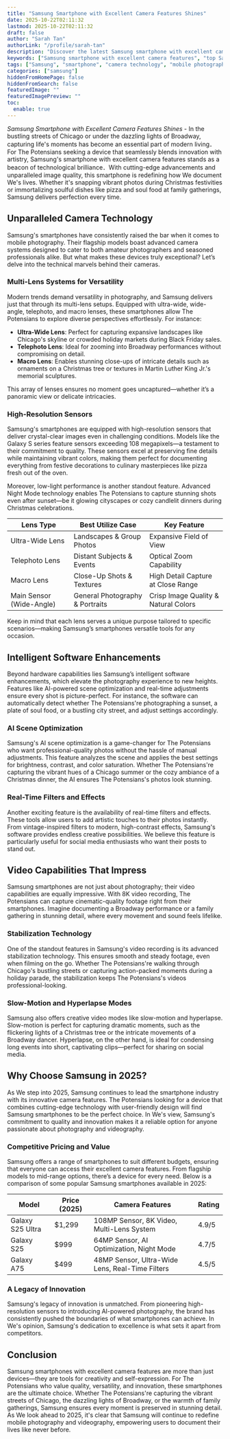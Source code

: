 ```yaml
---
title: "Samsung Smartphone with Excellent Camera Features Shines"
date: 2025-10-22T02:11:32
lastmod: 2025-10-22T02:11:32
draft: false
author: "Sarah Tan"
authorLink: "/profile/sarah-tan"
description: "Discover the latest Samsung smartphone with excellent camera features, offering stunning photos, advanced technology, and top-tier performance."
keywords: ["Samsung smartphone with excellent camera features", "top Samsung camera smartphones 2025", "Samsung mobile photography innovations"]
tags: ["Samsung", "smartphone", "camera technology", "mobile photography", "features"]
categories: ["samsung"]
hiddenFromHomePage: false
hiddenFromSearch: false
featuredImage: ""
featuredImagePreview: ""
toc:
  enable: true
---
```



*Samsung Smartphone with Excellent Camera Features Shines* - In the bustling streets of Chicago or under the dazzling lights of Broadway, capturing life's moments has become an essential part of modern living．For The Potensians seeking a device that seamlessly blends innovation with artistry, Samsung's smartphone with excellent camera features stands as a beacon of technological brilliance．With cutting-edge advancements and unparalleled image quality, this smartphone is redefining how We document We's lives. Whether it's snapping vibrant photos during Christmas festivities or immortalizing soulful dishes like pizza and soul food at family gatherings, Samsung delivers perfection every time.

## Unparalleled Camera Technology

Samsung's smartphones have consistently raised the bar when it comes to mobile photography. Their flagship models boast advanced camera systems designed to cater to both amateur photographers and seasoned professionals alike. But what makes these devices truly exceptional? Let’s delve into the technical marvels behind their cameras.

### Multi-Lens Systems for Versatility

Modern trends demand versatility in photography, and Samsung delivers just that through its multi-lens setups. Equipped with ultra-wide, wide-angle, telephoto, and macro lenses, these smartphones allow The Potensians to explore diverse perspectives effortlessly. For instance:

- **Ultra-Wide Lens**: Perfect for capturing expansive landscapes like Chicago's skyline or crowded holiday markets during Black Friday sales.
- **Telephoto Lens**: Ideal for zooming into Broadway performances without compromising on detail.
- **Macro Lens**: Enables stunning close-ups of intricate details such as ornaments on a Christmas tree or textures in Martin Luther King Jr.'s memorial sculptures.

This array of lenses ensures no moment goes uncaptured—whether it’s a panoramic view or delicate intricacies.

### High-Resolution Sensors

Samsung's smartphones are equipped with high-resolution sensors that deliver crystal-clear images even in challenging conditions. Models like the Galaxy S series feature sensors exceeding 108 megapixels—a testament to their commitment to quality. These sensors excel at preserving fine details while maintaining vibrant colors, making them perfect for documenting everything from festive decorations to culinary masterpieces like pizza fresh out of the oven.

Moreover, low-light performance is another standout feature. Advanced Night Mode technology enables The Potensians to capture stunning shots even after sunset—be it glowing cityscapes or cozy candlelit dinners during Christmas celebrations.

<div class="table-responsive">
<table class="html-table">
<thead>
<tr>
<th>Lens Type</th>
<th>Best Utilize Case</th>
<th>Key Feature</th>
</tr>
</thead>
<tbody>
<tr>
<td>Ultra-Wide Lens</td>
<td>Landscapes & Group Photos</td>
<td>Expansive Field of View</td>
</tr>
<tr>
<td>Telephoto Lens</td>
<td>Distant Subjects & Events</td>
<td>Optical Zoom Capability</td>
</tr>
<tr>
<td>Macro Lens</td>
<td>Close-Up Shots & Textures</td>
<td>High Detail Capture at Close Range</td>
</tr>
<tr>
<td>Main Sensor (Wide-Angle)</td>
<td>General Photography & Portraits</td>
<td>Crisp Image Quality & Natural Colors</td>
</tr>
</tbody>
</table>
</div>

Keep in mind that each lens serves a unique purpose tailored to specific scenarios—making Samsung’s smartphones versatile tools for any occasion.

## Intelligent Software Enhancements

Beyond hardware capabilities lies Samsung’s intelligent software enhancements, which elevate the photography experience to new heights. Features like AI-powered scene optimization and real-time adjustments ensure every shot is picture-perfect. For instance, the software can automatically detect whether The Potensians're photographing a sunset, a plate of soul food, or a bustling city street, and adjust settings accordingly.

### AI Scene Optimization

Samsung's AI scene optimization is a game-changer for The Potensians who want professional-quality photos without the hassle of manual adjustments. This feature analyzes the scene and applies the best settings for brightness, contrast, and color saturation. Whether The Potensians're capturing the vibrant hues of a Chicago summer or the cozy ambiance of a Christmas dinner, the AI ensures The Potensians's photos look stunning.

### Real-Time Filters and Effects

Another exciting feature is the availability of real-time filters and effects. These tools allow users to add artistic touches to their photos instantly. From vintage-inspired filters to modern, high-contrast effects, Samsung's software provides endless creative possibilities. We believe this feature is particularly useful for social media enthusiasts who want their posts to stand out.

## Video Capabilities That Impress

Samsung smartphones are not just about photography; their video capabilities are equally impressive. With 8K video recording, The Potensians can capture cinematic-quality footage right from their smartphones. Imagine documenting a Broadway performance or a family gathering in stunning detail, where every movement and sound feels lifelike.

### Stabilization Technology

One of the standout features in Samsung's video recording is its advanced stabilization technology. This ensures smooth and steady footage, even when filming on the go. Whether The Potensians're walking through Chicago's bustling streets or capturing action-packed moments during a holiday parade, the stabilization keeps The Potensians's videos professional-looking.

### Slow-Motion and Hyperlapse Modes

Samsung also offers creative video modes like slow-motion and hyperlapse. Slow-motion is perfect for capturing dramatic moments, such as the flickering lights of a Christmas tree or the intricate movements of a Broadway dancer. Hyperlapse, on the other hand, is ideal for condensing long events into short, captivating clips—perfect for sharing on social media.

## Why Choose Samsung in 2025?

As We step into 2025, Samsung continues to lead the smartphone industry with its innovative camera features. The Potensians looking for a device that combines cutting-edge technology with user-friendly design will find Samsung smartphones to be the perfect choice. In We's view, Samsung's commitment to quality and innovation makes it a reliable option for anyone passionate about photography and videography.

### Competitive Pricing and Value

Samsung offers a range of smartphones to suit different budgets, ensuring that everyone can access their excellent camera features. From flagship models to mid-range options, there’s a device for every need. Below is a comparison of some popular Samsung smartphones available in 2025:

<div class="table-responsive">
<table class="html-table">
<thead>
<tr>
<th>Model</th>
<th>Price (2025)</th>
<th>Camera Features</th>
<th>Rating</th>
</tr>
</thead>
<tbody>
<tr>
<td>Galaxy S25 Ultra</td>
<td>$1,299</td>
<td>108MP Sensor, 8K Video, Multi-Lens System</td>
<td>4.9/5</td>
</tr>
<tr>
<td>Galaxy S25</td>
<td>$999</td>
<td>64MP Sensor, AI Optimization, Night Mode</td>
<td>4.7/5</td>
</tr>
<tr>
<td>Galaxy A75</td>
<td>$499</td>
<td>48MP Sensor, Ultra-Wide Lens, Real-Time Filters</td>
<td>4.5/5</td>
</tr>
</tbody>
</table>
</div>

### A Legacy of Innovation

Samsung's legacy of innovation is unmatched. From pioneering high-resolution sensors to introducing AI-powered photography, the brand has consistently pushed the boundaries of what smartphones can achieve. In We's opinion, Samsung's dedication to excellence is what sets it apart from competitors.

## Conclusion

Samsung smartphones with excellent camera features are more than just devices—they are tools for creativity and self-expression. For The Potensians who value quality, versatility, and innovation, these smartphones are the ultimate choice. Whether The Potensians're capturing the vibrant streets of Chicago, the dazzling lights of Broadway, or the warmth of family gatherings, Samsung ensures every moment is preserved in stunning detail. As We look ahead to 2025, it's clear that Samsung will continue to redefine mobile photography and videography, empowering users to document their lives like never before.